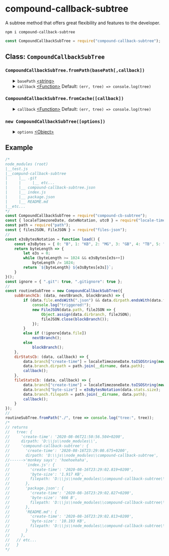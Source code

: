 # compound-callback-subtree
A subtree method that offers great flexibility and features to the developer.
<pre><code>npm i compound-callback-subtree</code></pre>
```javascript
const CompoundCallbackSubTree = require("compound-callback-subtree");
```
<h2>Class: <code>CompoundCallbackSubTree</code></h2>
<h3><code>CompoundCallbackSubTree.fromPath(basePath[,callback])</code></h3>
<ul>
    <details>
		<summary>
			<code>basePath</code> <a href="https://developer.mozilla.org/en-US/docs/Web/JavaScript/Data_structures#String_type">&lt;string&gt;</a>
		</summary>
		The <code>basepath</code> option allows the developer to specify in which base directory a subtree must be generated from.
	</details>
	<details>
		<summary>
			<code>callback</code> <a href="https://developer.mozilla.org/en-US/docs/Web/JavaScript/Reference/Global_Objects/Function">&lt;Function&gt;</a> Default: <code>(err, tree) => console.log(tree)</code>
		</summary>
    	<ul>
			<details>
				<summary>
					<code>err</code> <a href="https://developer.mozilla.org/en-US/docs/Web/JavaScript/Reference/Global_Objects/Error">&lt;Error&gt;</a>
				</summary>
				The <code>err</code> is <a href="https://developer.mozilla.org/en-US/docs/Web/JavaScript/Data_structures#Null_type">Null</a> unless the internal methods <a href="https://nodejs.org/dist/latest-v12.x/docs/api/fs.html#fs_fs_stat_path_options_callback">fs.stats()</a> or <a href="https://nodejs.org/dist/latest-v12.x/docs/api/fs.html#fs_fs_readdir_path_options_callback">fs.readdir()</a> return an error, the callback will return the error.
			</details>
			<details>
				<summary>
					<code>tree</code> <a href="https://developer.mozilla.org/en-US/docs/Web/JavaScript/Reference/Global_Objects/Object">&lt;Object&gt;</a>
				</summary>
				Check out the the example below to see a tree.
			</details>
    	</ul>
	</details>
</ul>
<h3><code>CompoundCallbackSubTree.fromCache([callback])</code></h3>
<ul>
	<details>
		<summary>
			<code>callback</code> <a href="https://developer.mozilla.org/en-US/docs/Web/JavaScript/Reference/Global_Objects/Function">&lt;Function&gt;</a> Default: <code>(err, tree) => console.log(tree)</code>
		</summary>
    	<ul>
			<details>
				<summary>
					<code>err</code> <a href="https://developer.mozilla.org/en-US/docs/Web/JavaScript/Reference/Global_Objects/Error">&lt;Error&gt;</a>
				</summary>
				The <code>err</code> is <a href="https://developer.mozilla.org/en-US/docs/Web/JavaScript/Data_structures#Null_type">Null</a> unless there is no tree in the cache, the callback will return the an error.
			</details>
			<details>
				<summary>
					<code>tree</code> <a href="https://developer.mozilla.org/en-US/docs/Web/JavaScript/Reference/Global_Objects/Object">&lt;Object&gt;</a>
				</summary>
				Check out the the example below to see a tree.
			</details>
    	</ul>
	</details>
</ul>
<h3><code>new CompoundCallbackSubTree([options])</code></h3>
<ul>
	<details>
		<summary>
			<code>options</code> <a href="https://developer.mozilla.org/en-US/docs/Web/JavaScript/Reference/Global_Objects/Object">&lt;Object&gt;</a>
		</summary>
		<ul>
			<details>
				<summary>
					<code>dirStatsCb</code> <a href="https://developer.mozilla.org/en-US/docs/Web/JavaScript/Reference/Global_Objects/Function">&lt;Function&gt;</a> Default: <code>(data, callback) => callback()</code> Optionals
				</summary>
				<ul>
					<details>
						<summary>
							<code>data</code> <a href="https://developer.mozilla.org/en-US/docs/Web/JavaScript/Reference/Global_Objects/Object">&lt;Object&gt;</a><b>Required!</b>
						</summary>
						<ul>
							<details>
								<summary>
									<code>path</code> <a href="https://developer.mozilla.org/en-US/docs/Web/JavaScript/Data_structures#String_type">&lt;string&gt;</a>
								</summary>
								The <code>path</code> property shows the <code>path</code> from the sub-directory and the developer can choose to add it the <code>branch</code> Object.
							</details>
							<details>
								<summary>
									<code>stats</code> <a href="https://nodejs.org/dist/latest-v12.x/docs/api/fs.html#fs_class_fs_stats">&lt;fs.Stats&gt;</a>
								</summary>
								The <code>stats</code> property is an <a href="https://nodejs.org/dist/latest-v12.x/docs/api/fs.html#fs_class_fs_stats">&lt;fs.Stats&gt;</a> Object and the developer can choose to add individual properties to the <code>branch</code> Object.
							</details>
							<details>
								<summary>
									<code>branch</code> <a href="https://developer.mozilla.org/en-US/docs/Web/JavaScript/Reference/Global_Objects/Object">&lt;Object&gt;</a>
								</summary>
								Check out the the example below to see the branches from a tree.
							</details>
						</ul>
					</details>
					<details>
						<summary>
							<code>callback</code> <a href="https://developer.mozilla.org/en-US/docs/Web/JavaScript/Reference/Global_Objects/Function">&lt;Function&gt;</a></code> <b>Required!</b>
						</summary>
					</details>
				</ul>
			</details>
			<details>
				<summary>
					<code>fileStatsCb</code> <a href="https://developer.mozilla.org/en-US/docs/Web/JavaScript/Reference/Global_Objects/Function">&lt;Function&gt;</a> Default: <code>(data, callback) => callback()</code> Optional
				</summary>
				<ul>
					<details>
						<summary>
							<code>data</code> <a href="https://developer.mozilla.org/en-US/docs/Web/JavaScript/Reference/Global_Objects/Object">&lt;Object&gt;</a><b>Required!</b>
						</summary>
						<ul>
							<details>
								<summary>
									<code>path</code> <a href="https://developer.mozilla.org/en-US/docs/Web/JavaScript/Data_structures#String_type">&lt;string&gt;</a>
								</summary>
								The <code>path</code> property shows the <code>path</code> from the sub-file and the developer can choose to add it the <code>branch</code> Object. The <code>path</code> from sub-files could be usefull when allowing the front-end to fetch the file's content from the back-end.
							</details>
							<details>
								<summary>
									<code>stats</code> <a href="https://nodejs.org/dist/latest-v12.x/docs/api/fs.html#fs_class_fs_stats">&lt;fs.Stats&gt;</a>
								</summary>
								The <code>stats</code> property is an <a href="https://nodejs.org/dist/latest-v12.x/docs/api/fs.html#fs_class_fs_stats">&lt;fs.Stats&gt;</a> Object and the developer can choose to add individual properties to the <code>branch</code> Object.
							</details>
							<details>
								<summary>
									<code>branch</code> <a href="https://developer.mozilla.org/en-US/docs/Web/JavaScript/Reference/Global_Objects/Object">&lt;Object&gt;</a>
								</summary>
								Check out the the example below to see the branches from a tree.
							</details>
						</ul>
					</details>
					<details>
						<summary>
							<code>callback</code> <a href="https://developer.mozilla.org/en-US/docs/Web/JavaScript/Reference/Global_Objects/Function">&lt;Function&gt;</a></code> <b>Required!</b>
						</summary>
					</details>
				</ul>
			</details>
			<details>
				<summary>
					<code>subBranchCb</code> <a href="https://developer.mozilla.org/en-US/docs/Web/JavaScript/Reference/Global_Objects/Function">&lt;Function&gt;</a> Default: <code>(data, nextBranch, blockBranch) => nextBranch()</code>
				</summary>
				<ul>
					<details>
						<summary>
							<code>data</code> <a href="https://developer.mozilla.org/en-US/docs/Web/JavaScript/Reference/Global_Objects/Object">&lt;Object&gt;</a><b>Required!</b>
						</summary>
						<ul>
							<details>
								<summary>
									<code>path</code> <a href="https://developer.mozilla.org/en-US/docs/Web/JavaScript/Data_structures#String_type">&lt;string&gt;</a>
								</summary>
								The <code>path</code> is created by passing over <code>dirpath</code> and <code>file</code> through <a href="https://nodejs.org/dist/latest-v12.x/docs/api/path.html#path_path_join_paths">path.join()</a>. This method is compatible on Windos and Linux OS.
							</details>
							<details>
								<summary>
									<code>dirpath</code> <a href="https://developer.mozilla.org/en-US/docs/Web/JavaScript/Data_structures#String_type">&lt;string&gt;</a>
								</summary>
								The <code>path</code> from the <code>dirbranch</code>.
							</details>
							<details>
								<summary>
									<code>file</code> <a href="https://developer.mozilla.org/en-US/docs/Web/JavaScript/Data_structures#String_type">&lt;string&gt;</a>
								</summary>
								The name of the file that was found from the <a href="https://nodejs.org/dist/latest-v12.x/docs/api/fs.html#fs_fs_readdir_path_options_callback">fs.readdir()</a> method that was called on the <code>path</code> from the <code>dirbranch</code>.
							</details>
							<details>
								<summary>
									<code>dirbranch</code> <a href="https://developer.mozilla.org/en-US/docs/Web/JavaScript/Reference/Global_Objects/Object">&lt;Object&gt;</a>
								</summary>
								The <code>dirbranch</code> that may or may not recursively contain the <code>file</code> as key and the next created <code>branch</code> as value, depending on wether <code>nextBranch</code> or <code>blockBranch</code> is called.
							</details>
						</ul>
					</details>
					<details>
						<summary>
							<code>nextBranch</code> <a href="https://developer.mozilla.org/en-US/docs/Web/JavaScript/Reference/Global_Objects/Function">&lt;Function&gt;</a></code> <b>Required!</b>
						</summary>
						<ul>
							<details>
								<summary>
									<code>nextBranch</code> <a href="https://developer.mozilla.org/en-US/docs/Web/JavaScript/Reference/Global_Objects/Object">&lt;Object&gt;</a> | <a href="https://developer.mozilla.org/en-US/docs/Web/JavaScript/Data_structures#Undefined_type">&lt;undefined&gt;</a>
								</summary>
								In case an <a href="https://developer.mozilla.org/en-US/docs/Web/JavaScript/Reference/Global_Objects/Object">&lt;Object&gt;</a> representing the <code>nextBranch</code> is passed over as an argument to the <code>nextBranch</code> <a href="https://developer.mozilla.org/en-US/docs/Web/JavaScript/Reference/Global_Objects/Function">&lt;Function&gt;</a></code> this object will become the next branch. In case of <a href="https://developer.mozilla.org/en-US/docs/Web/JavaScript/Data_structures#Undefined_type">&lt;undefined&gt;</a> was passed over an empty Object become the next branch. The developer can choose to add additional information to the <code>nextBranch</code> <a href="https://developer.mozilla.org/en-US/docs/Web/JavaScript/Reference/Global_Objects/Object">&lt;Object&gt;</a>. Check out the example below of how the content from a json-file (e.g. a configuration file) is added to the <code>nextBranch</code> <a href="https://developer.mozilla.org/en-US/docs/Web/JavaScript/Reference/Global_Objects/Object">&lt;Object&gt;</a>.
							</details>
						</ul>
						The <code>nextBranch</code> <a href="https://developer.mozilla.org/en-US/docs/Web/JavaScript/Reference/Global_Objects/Function">&lt;Function&gt;</a></code> is a callback that will trigger another recursive sub-tree process.
					</details>
					<details>
						<summary>
							<code>blockBranch</code> <a href="https://developer.mozilla.org/en-US/docs/Web/JavaScript/Reference/Global_Objects/Function">&lt;Function&gt;</a></code> Optional
						</summary>
						The <code>blockBranch</code> <a href="https://developer.mozilla.org/en-US/docs/Web/JavaScript/Reference/Global_Objects/Function">&lt;Function&gt;</a></code> is a callback that will block any further recursive sub-tree. The developer can use this and choose to ignore particular files and directories depending on the <code>name</code> of the file that is found within the <code>data</code> parameter.
					</details>
				</ul>
				After <code>dirStatsCb</code>, <a href="https://nodejs.org/dist/latest-v12.x/docs/api/fs.html#fs_fs_readdir_path_options_callback">fs.readdir()</a> will be fired to find all files contained within the directory and every file will be passed through <code>subBranchCb</code>.
			</details>
		</ul>
		A thing that is composed of two or more separate elements, a mixture.
	</details>
</ul>
<h2>Example</h2>

```javascript
/*
node_modules (root)
|__test.js
|__compund-callback-subtree
|     |__ .git
|     |     |__ etc... 
|     |__ compound-callback-subtree.json
|     |__ index.js
|     |__ package.json
|     |__ README.md
|__etc...
*/
const CompoundCallbackSubTree = require("compound-cb-subtree");
const { localeTimezoneDate, dateNotation, utc0 } = require("locale-timezone-date");
const path = require("path");
const { filesJSON, FileJSON } = require("files-json");
//
const e3sBytesNotation = function load() {
    const e3sBytes = { 0: "B", 1: "KB", 2: "MG", 3: "GB", 4: "TB", 5: "PB" };
    return byteLength => {
        let e3s = 0;
        while (byteLength >= 1024 && e3sBytes[e3s++])
            byteLength /= 1024;
        return `${byteLength} ${e3sBytes[e3s]}`;
    }
}();
const ignore = { ".git": true, ".gitignore": true };
//
const routineSubTree = new CompoundCallbackSubTree({
	subBranchCb: (data, nextBranch, blockBranch) => {
		if (data.file.endsWith(".json") && data.dirpath.endsWith(data.file.substring(0, data.file.length - 5))) {
			console.log("triggered!");
			new FileJSON(data.path, fileJSON => {
				Object.assign(data.dirbranch, fileJSON);
				fileJSON.close(blockBranch());
			});
		}
		else if (!ignore[data.file])
			nextBranch();
		else
			blockBranch();
	},
	dirStatsCb: (data, callback) => {
		data.branch["create-time"] = localeTimezoneDate.toISOString(new Date(data.stats.birthtimeMs));
		data.branch.dirpath = path.join(__dirname, data.path);
		callback();
	},
	fileStatsCb: (data, callback) => {
		data.branch["create-time"] = localeTimezoneDate.toISOString(new Date(data.stats.birthtimeMs));
		data.branch["byte-size"] = e3sBytesNotation(data.stats.size);
		data.branch.filepath = path.join(__dirname, data.path);
		callback();
	}
});
//
routineSubTree.fromPath("./", tree => console.log("tree:", tree));
/*
// returns
//   tree: {
//     'create-time': '2020-08-06T21:50:56.504+0200',
//     dirpath: 'D:\\js\\node_modules\\',
//     'compound-callback-subtree': {
//       'create-time': '2020-08-16T23:29:00.675+0200',
//       dirpath: 'D:\\js\\node_modules\\compound-callback-subtree',
//------>'monkey says': 'hoehoehaha',
//       'index.js': {
//         'create-time': '2020-08-16T23:29:02.819+0200',
//         'byte-size': '1.917 KB',
//         filepath: 'D:\\js\\node_modules\\compound-callback-subtree\\index.js'
//       },
//       'package.json': {
//         'create-time': '2020-08-16T23:29:02.827+0200',
//         'byte-size': '666 B',
//         filepath: 'D:\\js\\node_modules\\compound-callback-subtree\\package.json'
//       },
//       'README.md': {
//         'create-time': '2020-08-16T23:29:02.813+0200',
//         'byte-size': '10.193 KB',
//         filepath: 'D:\\js\\node_modules\\compound-callback-subtree\\README.md'
//       }
//     },
//   // etc...
//   }
*/
```
